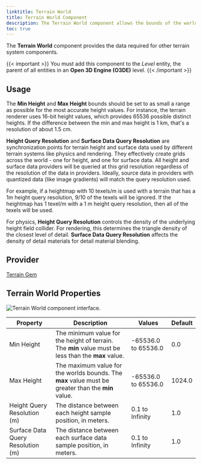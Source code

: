 ```yaml
---
linktitle: Terrain World
title: Terrain World Component
description: The Terrain World component allows the bounds of the world and the height query resolution to be set. 
toc: true
---
```


The **Terrain World** component provides the data required for other terrain system components.

{{< important >}}
You must add this component to the *Level* entity, the parent of all entities in an **Open 3D Engine (O3DE)** level.
{{< /important >}}

## Usage 

The **Min Height** and **Max Height** bounds should be set to as small a range as possible for the most accurate height values. For instance, the terrain renderer uses 16-bit height values, which provides 65536 possible distinct heights. If the difference between the min and max height is 1 km, that's a resolution of about 1.5 cm.

**Height Query Resolution** and **Surface Data Query Resolution** are synchronization points for terrain height and surface data used by different terrain systems like physics and rendering. They effectively create grids across the world - one for height, and one for surface data. All height and surface data providers will be queried at this grid resolution regardless of the resolution of the data in providers. Ideally, source data in providers with quantized data (like image gradients) will match the query resolution used.

For example, if a heightmap with 10 texels/m is used with a terrain that has a 1m height query resolution, 9/10 of the texels will be ignored. If the heightmap has 1 texel/m with a 1 m height query resolution, then all of the texels will be used.

For physics, **Height Query Resolution** controls the density of the underlying height field collider. For rendering, this determines the triangle density of the closest level of detail.
**Surface Data Query Resolution** affects the density of detail materials for detail material blending.

## Provider ##

[Terrain Gem](/docs/user-guide/gems/reference/environment/terrain)

## Terrain World Properties ##

![Terrain World component interface.](/images/user-guide/components/reference/terrain/terrain-world-A.png)

| Property | Description | Values | Default |
| - | - | - | - |
| Min Height | The minimum value for the height of terrain. The **min** value must be less than the **max** value.| -65536.0 to 65536.0 | 0.0 |
| Max Height | The maximum value for the worlds bounds. The **max** value must be greater than the **min** value. | -65536.0 to 65536.0 | 1024.0 |
| Height Query Resolution (m) | The distance between each height sample position, in meters. | 0.1 to Infinity | 1.0 |
| Surface Data Query Resolution (m) | The distance between each surface data sample position, in meters. | 0.1 to Infinity | 1.0 |
